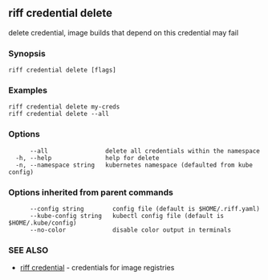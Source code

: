 ## riff credential delete

delete credential, image builds that depend on this credential may fail

### Synopsis


<todo>


```
riff credential delete [flags]
```

### Examples

```
riff credential delete my-creds
riff credential delete --all 
```

### Options

```
      --all                delete all credentials within the namespace
  -h, --help               help for delete
  -n, --namespace string   kubernetes namespace (defaulted from kube config)
```

### Options inherited from parent commands

```
      --config string        config file (default is $HOME/.riff.yaml)
      --kube-config string   kubectl config file (default is $HOME/.kube/config)
      --no-color             disable color output in terminals
```

### SEE ALSO

* [riff credential](riff_credential.md)	 - credentials for image registries

